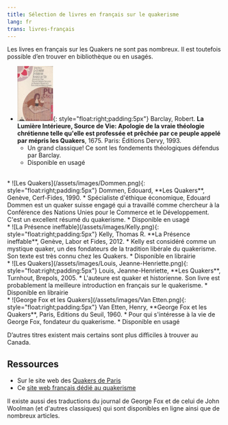 ```yaml
---
title: Sélection de livres en français sur le quakerisme
lang: fr
trans: livres-français
---
```

Les livres en français sur les Quakers ne sont pas nombreux. Il est toutefois possible d’en trouver en bibliothèque ou en usagés. 

* ![Barclay, Robert. La Lumière Intérieure](/assets/images/Barclay.png){: style="float:right;padding:5px"} Barclay, Robert. **La Lumière Intérieure, Source de Vie: Apologie de la vraie théologie chrétienne telle qu'elle est professée et prêchée par ce peuple appelé par mépris les Quakers**, 1675. Paris: Éditions Dervy, 1993.
  * Un grand classique! Ce sont les fondements théologiques défendus par Barclay.
  * Disponible en usagé

<br>
* ![Les Quakers](/assets/images/Dommen.png){: style="float:right;padding:5px"} Dommen, Edouard, **Les Quakers**, Genève, Cerf-Fides, 1990.
  * Spécialiste d'éthique économique, Edouard Dommen est un quaker suisse engagé qui a travaillé comme chercheur à la Conférence des Nations Unies pour le Commerce et le Développement. C'est un excellent résumé du quakerisme.
  * Disponible en usagé

<br>
* ![La Présence ineffable](/assets/images/Kelly.png){: style="float:right;padding:5px"} Kelly, Thomas R. **La Présence ineffable**, Genève, Labor et Fides, 2012.
  * Kelly est considéré comme un mystique quaker, un des fondateurs de la tradition libérale du quakerisme. Son texte est très connu chez les Quakers. 
  * Disponible en librairie

<br>
* ![Les Quakers](/assets/images/Louis, Jeanne-Henriette.png){: style="float:right;padding:5px"} Louis, Jeanne-Henriette, **Les Quakers**, Turnhout, Brepols, 2005. 
  * L'auteure est quaker et historienne. Son livre est probablement la meilleure introduction en français sur le quakerisme. 
  * Disponible en librairie

<br>
* ![George Fox et les Quakers](/assets/images/Van Etten.png){: style="float:right;padding:5px"} Van Etten, Henry, **George Fox et les Quakers**, Paris, Editions du Seuil, 1960. 
  * Pour qui s'intéresse à la vie de George Fox, fondateur du quakerisme. 
  * Disponible en usagé

D’autres titres existent mais certains sont plus difficiles à trouver au Canada.

## Ressources
* Sur le site web des [Quakers de Paris](https://quakers-paris.fr/des-livres-sur-le-quakerisme/)
* Ce [site web français dédié au quakerisme](http://quaker.chez-alice.fr/livres.htm) 

Il existe aussi des traductions du journal de George Fox et de celui de John Woolman (et  d'autres classiques) qui sont disponibles en ligne ainsi que de nombreux articles.

